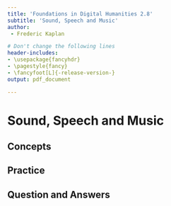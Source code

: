 ```yaml
---
title: 'Foundations in Digital Humanities 2.8'
subtitle: 'Sound, Speech and Music'
author:
 - Frederic Kaplan

# Don't change the following lines
header-includes:
- \usepackage{fancyhdr}
- \pagestyle{fancy}
- \fancyfoot[L]{-release-version-}
output: pdf_document

---
```


# Sound, Speech and Music

## Concepts



## Practice



## Question and Answers 



